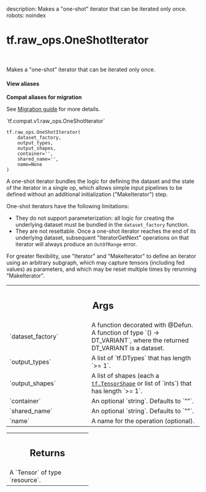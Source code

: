 description: Makes a "one-shot" iterator that can be iterated only once.
robots: noindex

# tf.raw_ops.OneShotIterator

<!-- Insert buttons and diff -->

<table class="tfo-notebook-buttons tfo-api nocontent" align="left">

</table>



Makes a "one-shot" iterator that can be iterated only once.


<section class="expandable">
  <h4 class="showalways">View aliases</h4>
  <p>
<b>Compat aliases for migration</b>
<p>See
<a href="https://www.tensorflow.org/guide/migrate">Migration guide</a> for
more details.</p>
<p>`tf.compat.v1.raw_ops.OneShotIterator`</p>
</p>
</section>

<pre class="devsite-click-to-copy prettyprint lang-py tfo-signature-link">
<code>tf.raw_ops.OneShotIterator(
    dataset_factory,
    output_types,
    output_shapes,
    container=&#x27;&#x27;,
    shared_name=&#x27;&#x27;,
    name=None
)
</code></pre>



<!-- Placeholder for "Used in" -->

A one-shot iterator bundles the logic for defining the dataset and
the state of the iterator in a single op, which allows simple input
pipelines to be defined without an additional initialization
("MakeIterator") step.

One-shot iterators have the following limitations:

* They do not support parameterization: all logic for creating the underlying
  dataset must be bundled in the `dataset_factory` function.
* They are not resettable. Once a one-shot iterator reaches the end of its
  underlying dataset, subsequent "IteratorGetNext" operations on that
  iterator will always produce an `OutOfRange` error.

For greater flexibility, use "Iterator" and "MakeIterator" to define
an iterator using an arbitrary subgraph, which may capture tensors
(including fed values) as parameters, and which may be reset multiple
times by rerunning "MakeIterator".

<!-- Tabular view -->
 <table class="responsive fixed orange">
<colgroup><col width="214px"><col></colgroup>
<tr><th colspan="2"><h2 class="add-link">Args</h2></th></tr>

<tr>
<td>
`dataset_factory`<a id="dataset_factory"></a>
</td>
<td>
A function decorated with @Defun.
A function of type `() -> DT_VARIANT`, where the returned
DT_VARIANT is a dataset.
</td>
</tr><tr>
<td>
`output_types`<a id="output_types"></a>
</td>
<td>
A list of `tf.DTypes` that has length `>= 1`.
</td>
</tr><tr>
<td>
`output_shapes`<a id="output_shapes"></a>
</td>
<td>
A list of shapes (each a <a href="../../tf/TensorShape.md"><code>tf.TensorShape</code></a> or list of `ints`) that has length `>= 1`.
</td>
</tr><tr>
<td>
`container`<a id="container"></a>
</td>
<td>
An optional `string`. Defaults to `""`.
</td>
</tr><tr>
<td>
`shared_name`<a id="shared_name"></a>
</td>
<td>
An optional `string`. Defaults to `""`.
</td>
</tr><tr>
<td>
`name`<a id="name"></a>
</td>
<td>
A name for the operation (optional).
</td>
</tr>
</table>



<!-- Tabular view -->
 <table class="responsive fixed orange">
<colgroup><col width="214px"><col></colgroup>
<tr><th colspan="2"><h2 class="add-link">Returns</h2></th></tr>
<tr class="alt">
<td colspan="2">
A `Tensor` of type `resource`.
</td>
</tr>

</table>

